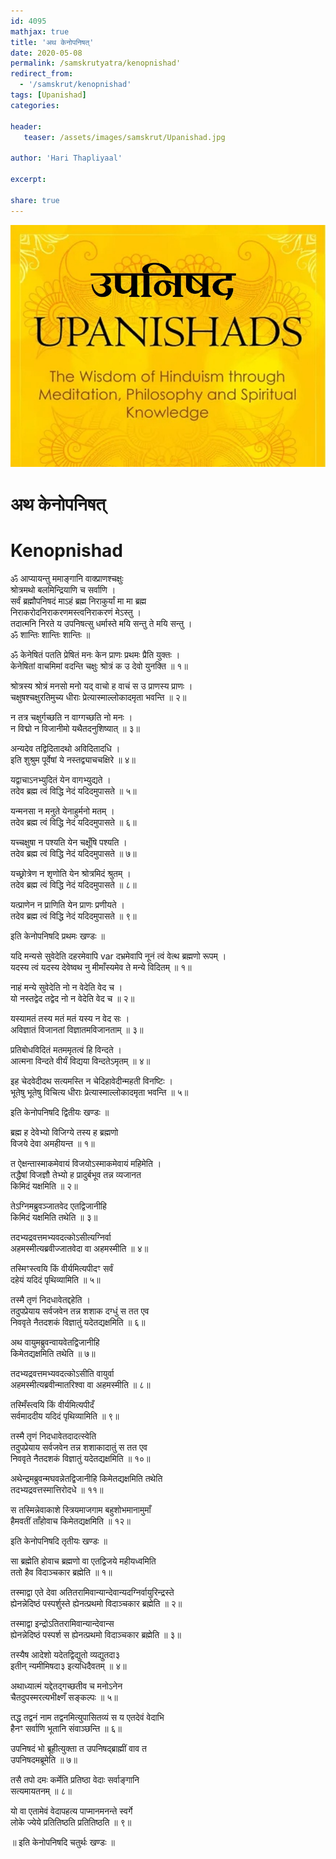 ```yaml
---    
id: 4095    
mathjax: true    
title: 'अथ केनोपनिषत्'    
date: 2020-05-08    
permalink: /samskrutyatra/kenopnishad'
redirect_from: 
  - '/samskrut/kenopnishad'
tags: [Upanishad]    
categories:    
    
header:    
   teaser: /assets/images/samskrut/Upanishad.jpg    
    
author: 'Hari Thapliyaal'    
    
excerpt:    
    
share: true    
---    
```

    
![](/assets/images/samskrut/Upanishad.jpg)    
    
# अथ केनोपनिषत्    
# Kenopnishad    
    
ॐ आप्यायन्तु ममाङ्गानि वाक्प्राणश्चक्षुः    
श्रोत्रमथो बलमिन्द्रियाणि च सर्वाणि ।    
सर्वं ब्रह्मौपनिषदं माऽहं ब्रह्म निराकुर्यां मा मा ब्रह्म    
निराकरोदनिराकरणमस्त्वनिराकरणं मेऽस्तु ।    
तदात्मनि निरते य उपनिषत्सु धर्मास्ते मयि सन्तु ते मयि सन्तु ।    
ॐ शान्तिः शान्तिः शान्तिः ॥    
    
ॐ केनेषितं पतति प्रेषितं मनः केन प्राणः प्रथमः प्रैति युक्तः ।    
केनेषितां वाचमिमां वदन्ति चक्षुः श्रोत्रं क उ देवो युनक्ति ॥ १॥    
    
श्रोत्रस्य श्रोत्रं मनसो मनो यद् वाचो ह वाचं स उ प्राणस्य प्राणः ।    
चक्षुषश्चक्षुरतिमुच्य धीराः प्रेत्यास्माल्लोकादमृता भवन्ति ॥ २॥    
    
न तत्र चक्षुर्गच्छति न वाग्गच्छति नो मनः ।    
न विद्मो न विजानीमो यथैतदनुशिष्यात् ॥ ३॥    
    
अन्यदेव तद्विदितादथो अविदितादधि ।    
इति शुश्रुम पूर्वेषां ये नस्तद्व्याचचक्षिरे ॥ ४॥    
    
यद्वाचाऽनभ्युदितं येन वागभ्युद्यते ।    
तदेव ब्रह्म त्वं विद्धि नेदं यदिदमुपासते ॥ ५॥    
    
यन्मनसा न मनुते येनाहुर्मनो मतम् ।    
तदेव ब्रह्म त्वं विद्धि नेदं यदिदमुपासते ॥ ६॥    
    
यच्चक्षुषा न पश्यति येन चक्षूँषि पश्यति ।    
तदेव ब्रह्म त्वं विद्धि नेदं यदिदमुपासते ॥ ७॥    
    
यच्छ्रोत्रेण न श‍ृणोति येन श्रोत्रमिदं श्रुतम् ।    
तदेव ब्रह्म त्वं विद्धि नेदं यदिदमुपासते ॥ ८॥    
    
यत्प्राणेन न प्राणिति येन प्राणः प्रणीयते ।    
तदेव ब्रह्म त्वं विद्धि नेदं यदिदमुपासते ॥ ९॥    
    
 इति केनोपनिषदि प्रथमः खण्डः ॥    
    
यदि मन्यसे सुवेदेति दहरमेवापि  var  दभ्रमेवापि  नूनं त्वं वेत्थ ब्रह्मणो रूपम् ।    
यदस्य त्वं यदस्य देवेष्वथ नु मीमाँस्यमेव ते मन्ये विदितम् ॥ १॥    
    
नाहं मन्ये सुवेदेति नो न वेदेति वेद च ।    
यो नस्तद्वेद तद्वेद नो न वेदेति वेद च ॥ २॥    
    
यस्यामतं तस्य मतं मतं यस्य न वेद सः ।    
अविज्ञातं विजानतां विज्ञातमविजानताम् ॥ ३॥    
    
प्रतिबोधविदितं मतममृतत्वं हि विन्दते ।    
आत्मना विन्दते वीर्यं विद्यया विन्दतेऽमृतम् ॥ ४॥    
    
इह चेदवेदीदथ सत्यमस्ति न चेदिहावेदीन्महती विनष्टिः ।    
भूतेषु भूतेषु विचित्य धीराः प्रेत्यास्माल्लोकादमृता भवन्ति ॥ ५॥    
    
इति केनोपनिषदि द्वितीयः खण्डः ॥    
    
ब्रह्म ह देवेभ्यो विजिग्ये तस्य ह ब्रह्मणो    
विजये देवा अमहीयन्त ॥ १॥    
    
त ऐक्षन्तास्माकमेवायं विजयोऽस्माकमेवायं महिमेति ।    
तद्धैषां विजज्ञौ तेभ्यो ह प्रादुर्बभूव तन्न व्यजानत    
किमिदं यक्षमिति ॥ २॥    
    
तेऽग्निमब्रुवञ्जातवेद एतद्विजानीहि    
किमिदं यक्षमिति तथेति ॥ ३॥    
    
तदभ्यद्रवत्तमभ्यवदत्कोऽसीत्यग्निर्वा    
अहमस्मीत्यब्रवीज्जातवेदा वा अहमस्मीति ॥ ४॥    
    
तस्मिꣳस्त्वयि किं वीर्यमित्यपीदꣳ सर्वं    
दहेयं यदिदं पृथिव्यामिति ॥ ५॥    
    
तस्मै तृणं निदधावेतद्दहेति ।    
तदुपप्रेयाय सर्वजवेन तन्न शशाक दग्धुं स तत एव    
निववृते नैतदशकं विज्ञातुं यदेतद्यक्षमिति ॥ ६॥    
    
अथ वायुमब्रुवन्वायवेतद्विजानीहि    
किमेतद्यक्षमिति तथेति ॥ ७॥    
    
तदभ्यद्रवत्तमभ्यवदत्कोऽसीति वायुर्वा    
अहमस्मीत्यब्रवीन्मातरिश्वा वा अहमस्मीति ॥ ८॥    
    
तस्मिँस्त्वयि किं वीर्यमित्यपीदँ    
सर्वमाददीय यदिदं पृथिव्यामिति ॥ ९॥    
    
तस्मै तृणं निदधावेतदादत्स्वेति    
तदुपप्रेयाय सर्वजवेन तन्न शशाकादातुं स तत एव    
निववृते नैतदशकं विज्ञातुं यदेतद्यक्षमिति ॥ १०॥    
    
अथेन्द्रमब्रुवन्मघवन्नेतद्विजानीहि किमेतद्यक्षमिति तथेति    
तदभ्यद्रवत्तस्मात्तिरोदधे ॥ ११॥    
    
स तस्मिन्नेवाकाशे स्त्रियमाजगाम बहुशोभमानामुमाँ    
हैमवतीं ताँहोवाच किमेतद्यक्षमिति ॥ १२॥    
    
इति केनोपनिषदि तृतीयः खण्डः ॥    
    
सा ब्रह्मेति होवाच ब्रह्मणो वा एतद्विजये महीयध्वमिति    
ततो हैव विदाञ्चकार ब्रह्मेति ॥ १॥    
    
तस्माद्वा एते देवा अतितरामिवान्यान्देवान्यदग्निर्वायुरिन्द्रस्ते    
ह्येनन्नेदिष्ठं पस्पर्शुस्ते ह्येनत्प्रथमो विदाञ्चकार ब्रह्मेति ॥ २॥    
    
तस्माद्वा इन्द्रोऽतितरामिवान्यान्देवान्स    
ह्येनन्नेदिष्ठं पस्पर्श स ह्येनत्प्रथमो विदाञ्चकार ब्रह्मेति ॥ ३॥    
    
तस्यैष आदेशो यदेतद्विद्युतो व्यद्युतदा३    
इतीन् न्यमीमिषदा३ इत्यधिदैवतम् ॥ ४॥    
    
अथाध्यात्मं यद्देतद्गच्छतीव च मनोऽनेन    
चैतदुपस्मरत्यभीक्ष्णँ सङ्कल्पः ॥ ५॥    
    
तद्ध तद्वनं नाम तद्वनमित्युपासितव्यं स य एतदेवं वेदाभि    
हैनꣳ सर्वाणि भूतानि संवाञ्छन्ति ॥ ६॥    
    
उपनिषदं भो ब्रूहीत्युक्ता त उपनिषद्ब्राह्मीं वाव त    
उपनिषदमब्रूमेति ॥ ७॥    
    
तसै तपो दमः कर्मेति प्रतिष्ठा वेदाः सर्वाङ्गानि    
सत्यमायतनम् ॥ ८॥    
    
यो वा एतामेवं वेदापहत्य पाप्मानमनन्ते स्वर्गे    
लोके ज्येये प्रतितिष्ठति प्रतितिष्ठति ॥ ९॥    
    
॥ इति केनोपनिषदि चतुर्थः खण्डः ॥    
    
